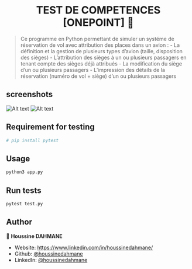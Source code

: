 <h1 align="center">TEST DE COMPETENCES [ONEPOINT] 👋</h1>
<p>
</p>

> Ce programme en Python permettant de simuler un systéme de réservation de vol avec attribution des places dans un avion :
    - La définition et la gestion de plusieurs types d’avion (taille, disposition des sièges)
    - L’attribution des sièges à un ou plusieurs passagers en tenant compte des sièges déjà attribués
    - La modification du siège d’un ou plusieurs passagers
    - L’impression des détails de la réservation (numéro de vol + siège) d’un ou plusieurs passagers

## screenshots
![Alt text](https://github.com/houssinedahmane/OnePoint_test_de_comp-tences/blob/main/assets/images/menu.PNG?raw=true)
![Alt text](https://github.com/houssinedahmane/OnePoint_test_de_comp-tences/blob/main/assets/images/pytest.PNG?raw=true)


## Requirement for testing
```sh
# pip install pytest 
```

## Usage

```sh
python3 app.py
```

## Run tests

```sh
pytest test.py
```

## Author

👤 **Houssine DAHMANE**

* Website: https://www.linkedin.com/in/houssinedahmane/
* Github: [@houssinedahmane](https://github.com/houssinedahmane)
* LinkedIn: [@houssinedahmane](https://linkedin.com/in/houssinedahmane)

